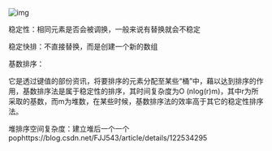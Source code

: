 ![img](https://uploadfiles.nowcoder.com/images/20180927/308572_1538031578438_AEAC18AEF8824A88CF86B273C90F0BCC)

稳定性：相同元素是否会被调换，一般来说有替换就会不稳定

稳定快排：不直接替换，而是创建一个新的数组





基数排序：

它是透过键值的部份资讯，将要排序的元素分配至某些“桶”中，藉以达到排序的作用，基数排序法是属于稳定性的排序，其时间复杂度为O (nlog(r)m)，其中r为所采取的基数，而m为堆数，在某些时候，基数排序法的效率高于其它的稳定性排序法。

堆排序空间复杂度：建立堆后一个一个pophttps://blog.csdn.net/FJJ543/article/details/122534295
